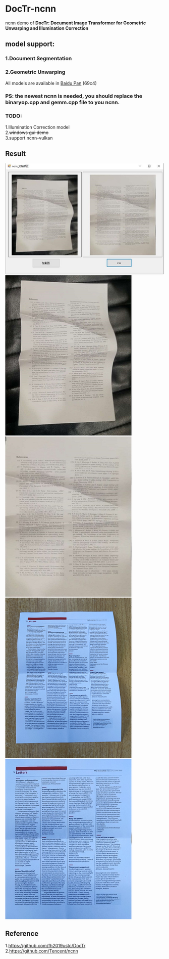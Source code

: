 # DocTr-ncnn
ncnn demo of **DocTr: Document Image Transformer for Geometric Unwarping and Illumination Correction**

## model support:  
### 1.Document Segmentation  
### 2.Geometric Unwarping  
All models are available in [Baidu Pan](https://pan.baidu.com/s/1lny5IuL9TMUlfAUCg_6iuw) (69c4) 
### PS: the newest ncnn is needed, you should replace the binaryop.cpp and gemm.cpp file to you ncnn.    

### TODO:  
1.Illumination Correction model  
2.~~windows gui demo~~  
3.support ncnn-vulkan  
## Result 
![](windows_gui.jpg)  
![](test_img1.png)![](result1.jpg)  
![](test_img2.png)![](result2.jpg)  

## Reference  
1.https://github.com/fh2019ustc/DocTr  
2.https://github.com/Tencent/ncnn  
